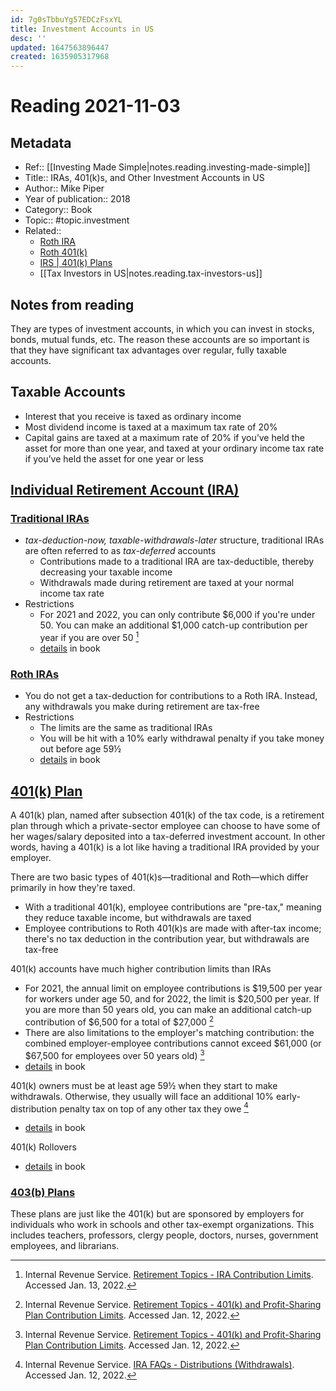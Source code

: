 ```yaml
---
id: 7g0sTbbuYg57EDCzFsxYL
title: Investment Accounts in US
desc: ''
updated: 1647563896447
created: 1635905317968
---
```

# Reading 2021-11-03

## Metadata

- Ref:: [[Investing Made Simple|notes.reading.investing-made-simple]]
- Title:: IRAs, 401(k)s, and Other Investment Accounts in US
- Author:: Mike Piper
- Year of publication:: 2018
- Category:: Book
- Topic:: #topic.investment
- Related:: 
    - [Roth IRA](https://www.investopedia.com/terms/r/rothira.asp)
    - [Roth 401(k)](https://www.investopedia.com/terms/r/roth401k.asp)
    - [IRS | 401(k) Plans](https://www.irs.gov/retirement-plans/401k-plans)
    - [[Tax Investors in US|notes.reading.tax-investors-us]]

## Notes from reading

They are types of investment accounts, in which you can invest in stocks, bonds, mutual funds, etc. The reason these accounts are so important is that they have significant tax advantages over regular, fully taxable accounts.

## Taxable Accounts
- Interest that you receive is taxed as ordinary income
- Most dividend income is taxed at a maximum tax rate of 20%
- Capital gains are taxed at a maximum rate of 20% if you’ve held the asset for more than one year, and taxed at your ordinary income tax rate if you’ve held the asset for one year or less

## [Individual Retirement Account (IRA)](https://www.investopedia.com/terms/i/ira.asp)

### [Traditional IRAs](https://www.irs.gov/retirement-plans/traditional-iras)

- *tax-deduction-now, taxable-withdrawals-later* structure, traditional IRAs are often referred to as *tax-deferred* accounts
    - Contributions made to a traditional IRA are tax-deductible, thereby decreasing your taxable income
    - Withdrawals made during retirement are taxed at your normal income tax rate
- Restrictions
    - For 2021 and 2022, you can only contribute $6,000 if you're under 50. You can make an additional $1,000 catch-up contribution per year if you are over 50 [^3]
    - [details](https://hyp.is/_B1iYjxHEeyGZWOsvDYGdg/docdrop.org/epub/Investing-Made-Simple_-Index-Fu---Mike-Piper-l6y6s.epub/?loc=text/part0011.html) in book

### [Roth IRAs]((https://www.irs.gov/retirement-plans/roth-iras))

- You do not get a tax-deduction for contributions to a Roth IRA. Instead, any withdrawals you make during retirement are tax-free
- Restrictions
    - The limits are the same as traditional IRAs
    - You will be hit with a 10% early withdrawal penalty if you take money out before age 59½
    - [details](https://hyp.is/ObflwDxIEeyPOkt_8X1wvw/docdrop.org/epub/Investing-Made-Simple_-Index-Fu---Mike-Piper-l6y6s.epub/?loc=text/part0011.html) in book

## [401(k) Plan](https://www.investopedia.com/terms/1/401kplan.asp)

A 401(k) plan, named after subsection 401(k) of the tax code, is a retirement plan through which a private-sector employee can choose to have some of her wages/salary deposited into a tax-deferred investment account. In other words, having a 401(k) is a lot like having a traditional IRA provided by your employer.

There are two basic types of 401(k)s—traditional and Roth—which differ primarily in how they're taxed.
- With a traditional 401(k), employee contributions are "pre-tax," meaning they reduce taxable income, but withdrawals are taxed
- Employee contributions to Roth 401(k)s are made with after-tax income; there's no tax deduction in the contribution year, but withdrawals are tax-free

401(k) accounts have much higher contribution limits than IRAs
- For 2021, the annual limit on employee contributions is $19,500 per year for workers under age 50, and for 2022, the limit is $20,500 per year. If you are more than 50 years old, you can make an additional catch-up contribution of $6,500 for a total of $27,000 [^1]
- There are also limitations to the employer's matching contribution: the combined employer-employee contributions cannot exceed $61,000 (or $67,500 for employees over 50 years old) [^1]
- [details](https://hyp.is/hfMZADxIEeyLv7uD2ahwzQ/docdrop.org/epub/Investing-Made-Simple_-Index-Fu---Mike-Piper-l6y6s.epub/?loc=text/part0011.html) in book

401(k) owners must be at least age 59½ when they start to make withdrawals. Otherwise, they usually will face an additional 10% early-distribution penalty tax on top of any other tax they owe [^2]
- [details](https://hyp.is/sv9KVDxIEeyzRltAHK4GDg/docdrop.org/epub/Investing-Made-Simple_-Index-Fu---Mike-Piper-l6y6s.epub/?loc=text/part0011.html) in book

401(k) Rollovers
- [details](https://hyp.is/com6hjt2Eeyp7S-0aIOjpA/docdrop.org/epub/Investing-Made-Simple_-Index-Fu---Mike-Piper-l6y6s.epub/?loc=text/part0011.html) in book

### [403(b) Plans](https://www.investopedia.com/terms/1/403bplan.asp)

These plans are just like the 401(k) but are sponsored by employers for individuals who work in schools and other tax-exempt organizations. This includes teachers, professors, clergy people, doctors, nurses, government employees, and librarians.


[^1]: Internal Revenue Service. [Retirement Topics - 401(k) and Profit-Sharing Plan Contribution Limits](https://www.irs.gov/retirement-plans/plan-participant-employee/retirement-topics-401k-and-profit-sharing-plan-contribution-limits). Accessed Jan. 12, 2022.

[^2]: Internal Revenue Service. [IRA FAQs - Distributions (Withdrawals)](https://www.irs.gov/retirement-plans/retirement-plans-faqs-regarding-iras-distributions-withdrawals). Accessed Jan. 12, 2022.

[^3]: Internal Revenue Service. [Retirement Topics - IRA Contribution Limits](https://www.irs.gov/retirement-plans/plan-participant-employee/retirement-topics-ira-contribution-limits). Accessed Jan. 13, 2022.
